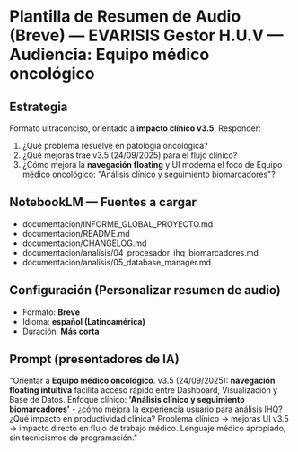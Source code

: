 # Plantilla de Resumen de Audio (Breve) — EVARISIS Gestor H.U.V — Audiencia: Equipo médico oncológico

## Estrategia
Formato ultraconciso, orientado a **impacto clínico v3.5**. Responder:
1) ¿Qué problema resuelve en patología oncológica?  
2) ¿Qué mejoras trae v3.5 (24/09/2025) para el flujo clínico?  
3) ¿Cómo mejora la **navegación floating** y UI moderna el foco de Equipo médico oncológico: "Análisis clínico y seguimiento biomarcadores"?

## NotebookLM — Fuentes a cargar
- documentacion/INFORME_GLOBAL_PROYECTO.md
- documentacion/README.md
- documentacion/CHANGELOG.md
- documentacion/analisis/04_procesador_ihq_biomarcadores.md
- documentacion/analisis/05_database_manager.md

## Configuración (Personalizar resumen de audio)
- Formato: **Breve**
- Idioma: **español (Latinoamérica)**
- Duración: **Más corta**

## Prompt (presentadores de IA)
"Orientar a **Equipo médico oncológico**. v3.5 (24/09/2025): **navegación floating intuitiva** facilita acceso rápido entre Dashboard, Visualización y Base de Datos.
Enfoque clínico: **'Análisis clínico y seguimiento biomarcadores'** - ¿cómo mejora la experiencia usuario para análisis IHQ? ¿Qué impacto en productividad clínica?
Problema clínico → mejoras UI v3.5 → impacto directo en flujo de trabajo médico. Lenguaje médico apropiado, sin tecnicismos de programación."